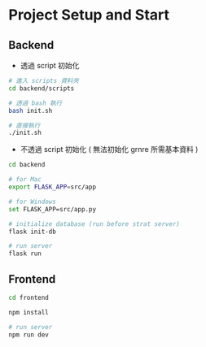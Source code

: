 # Project Setup and Start
## Backend
- 透過 script 初始化
```bash
# 進入 scripts 資料夾
cd backend/scripts

# 透過 bash 執行
bash init.sh

# 直接執行
./init.sh
```

- 不透過 script 初始化 ( 無法初始化 grnre 所需基本資料 )
```bash
cd backend

# for Mac
export FLASK_APP=src/app

# for Windows
set FLASK_APP=src/app.py

# initialize database (run before strat server)
flask init-db

# run server
flask run
```

## Frontend
```bash
cd frontend

npm install

# run server
npm run dev
```